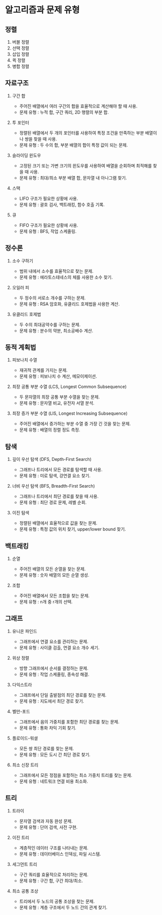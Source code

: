 # 알고리즘과 문제 유형

## 정렬

1. 버블 정렬
2. 선택 정렬
3. 삽입 정렬
4. 퀵 정렬
5. 병합 정렬

## 자료구조

1. 구간 합
    - 주어진 배열에서 여러 구간의 합을 효율적으로 계산해야 할 때 사용.
    - 문제 유형 : 누적 합, 구간 쿼리, 2D 행렬의 부분 합.

2. 투 포인터
    - 정렬된 배열에서 두 개의 포인터를 사용하여 특정 조건을 만족하는 부분 배열이나 쌍을 찾을 때 사용.
    - 문제 유형 : 두 수의 합, 부분 배열의 합이 특정 값이 되는 문제.

3. 슬라이딩 윈도우
    - 고정된 크기 또는 가변 크기의 윈도우를 사용하여 배열을 순회하며 최적해를 찾을 때 사용.
    - 문제 유형 : 최대/최소 부분 배열 합, 문자열 내 아나그램 찾기.

4. 스택
    - LIFO 구조가 필요한 상황에 사용.
    - 문제 유형 : 괄호 검사, 백트래킹, 함수 호출 기록.

5. 큐
    - FIFO 구조가 필요한 상황에 사용.
    - 문제 유형 : BFS, 작업 스케줄링.

## 정수론

1. 소수 구하기
    - 범위 내에서 소수를 효율적으로 찾는 문제.
    - 문제 유형 : 에라토스테네스의 체를 사용한 소수 찾기.

2. 오일러 피
    - 두 정수의 서로소 개수를 구하는 문제.
    - 문제 유형 : RSA 암호화, 유클리드 호제법을 사용한 계산.

3. 유클리드 호제법
    - 두 수의 최대공약수를 구하는 문제.
    - 문제 유형 : 분수의 약분, 최소공배수 계산.

## 동적 계획법

1. 피보나치 수열
    - 재귀적 관계를 가지는 문제.
    - 문제 유형 : 피보나치 수 계산, 메모이제이션.

2. 최장 공통 부분 수열 (LCS, Longest Common Subsequence)
    - 두 문자열의 최장 공통 부분 수열을 찾는 문제.
    - 문제 유형 : 문자열 비교, 유전자 서열 분석.

3. 최장 증가 부분 수열 (LIS, Longest Increasing Subsequence)
    - 주어진 배열에서 증가하는 부분 수열 중 가장 긴 것을 찾는 문제.
    - 문제 유형 : 배열의 정렬 정도 측정.

## 탐색

1. 깊이 우선 탐색 (DFS, Depth-First Search)
    - 그래프나 트리에서 모든 경로를 탐색할 때 사용.
    - 문제 유형 : 미로 탐색, 강연결 요소 찾기.

2. 너비 우선 탐색 (BFS, Breadth-First Search)
    - 그래프나 트리에서 최단 경로를 찾을 때 사용.
    - 문제 유형 : 최단 경로 문제, 레벨 순회.

3. 이진 탐색
    - 정렬된 배열에서 효율적으로 값을 찾는 문제.
    - 문제 유형 : 특정 값의 위치 찾기, upper/lower bound 찾기.

## 백트래킹

1. 순열
    - 주어진 배열의 모든 순열을 찾는 문제.
    - 문제 유형 : 숫자 배열의 모든 순열 생성.

2. 조합
    - 주어진 배열에서 모든 조합을 찾는 문제.
    - 문제 유형 : n개 중 r개의 선택.

## 그래프

1. 유니온 파인드
    - 그래프에서 연결 요소를 관리하는 문제.
    - 문제 유형 : 사이클 검출, 연결 요소 개수 세기.

2. 위상 정렬
    - 방향 그래프에서 순서를 결정하는 문제.
    - 문제 유형 : 작업 스케줄링, 종속성 해결.

3. 다익스트라
    - 그래프에서 단일 출발점의 최단 경로를 찾는 문제.
    - 문제 유형 : 지도에서 최단 경로 찾기.

4. 벨만-포드
    - 그래프에서 음의 가중치를 포함한 최단 경로를 찾는 문제.
    - 문제 유형 : 통화 차익 기회 찾기.

5. 플로이드-워셜
    - 모든 쌍 최단 경로를 찾는 문제.
    - 문제 유형 : 모든 도시 간 최단 경로 찾기.

6. 최소 신장 트리
    - 그래프에서 모든 정점을 포함하는 최소 가중치 트리를 찾는 문제.
    - 문제 유형 : 네트워크 연결 비용 최소화.

## 트리

1. 트라이
    - 문자열 검색과 자동 완성 문제.
    - 문제 유형 : 단어 검색, 사전 구현.

2. 이진 트리
    - 계층적인 데이터 구조를 나타내는 문제.
    - 문제 유형 : 데이터베이스 인덱싱, 파일 시스템.

3. 세그먼트 트리
    - 구간 쿼리를 효율적으로 처리하는 문제.
    - 문제 유형 : 구간 합, 구간 최대/최소.

4. 최소 공통 조상
    - 트리에서 두 노드의 공통 조상을 찾는 문제.
    - 문제 유형 : 계층 구조에서 두 노드 간의 관계 찾기.
